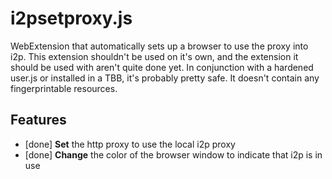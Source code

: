 i2psetproxy.js
==============

WebExtension that automatically sets up a browser to use the proxy into i2p.
This extension shouldn't be used on it's own, and the extension it should be
used with aren't quite done yet. In conjunction with a hardened user.js or
installed in a TBB, it's probably pretty safe. It doesn't contain any
fingerprintable resources.

Features
--------

  * [done] **Set** the http proxy to use the local i2p proxy
  * [done] **Change** the color of the browser window to indicate that i2p is in use
